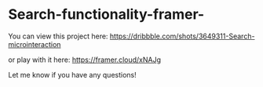 # Search-functionality-framer-

You can view this project here: https://dribbble.com/shots/3649311-Search-microinteraction 

or play with it here: https://framer.cloud/xNAJg

Let me know if you have any questions!
